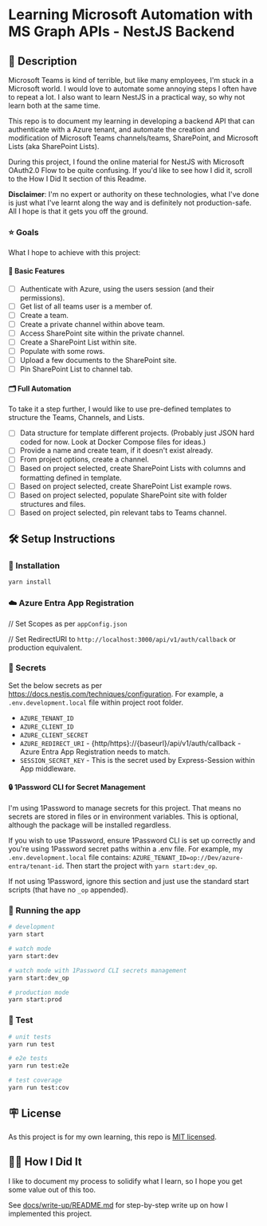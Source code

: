 # Learning Microsoft Automation with MS Graph APIs - NestJS Backend

## 📖 Description

Microsoft Teams is kind of terrible, but like many employees, I'm stuck in a Microsoft world.
I would love to automate some annoying steps I often have to repeat a lot.
I also want to learn NestJS in a practical way, so why not learn both at the same time.

This repo is to document my learning in developing a backend API that can authenticate with a Azure tenant, and automate the creation and modification of Microsoft Teams channels/teams, SharePoint, and Microsoft Lists (aka SharePoint Lists).

During this project, I found the online material for NestJS with Microsoft OAuth2.0 Flow to be quite confusing.
If you'd like to see how I did it, scroll to the How I Did It section of this Readme.

**Disclaimer**: I'm no expert or authority on these technologies, what I've done is just what I've learnt along the way and is definitely not production-safe. All I hope is that it gets you off the ground.

### ⭐ Goals

What I hope to achieve with this project:

#### 📝 Basic Features

- [ ] Authenticate with Azure, using the users session (and their permissions).
- [ ] Get list of all teams user is a member of.
- [ ] Create a team.
- [ ] Create a private channel within above team.
- [ ] Access SharePoint site within the private channel.
- [ ] Create a SharePoint List within site.
- [ ] Populate with some rows.
- [ ] Upload a few documents to the SharePoint site.
- [ ] Pin SharePoint List to channel tab.

#### 🗂️ Full Automation

To take it a step further, I would like to use pre-defined templates to structure the Teams, Channels, and Lists.

- [ ] Data structure for template different projects. (Probably just JSON hard coded for now. Look at Docker Compose files for ideas.)
- [ ] Provide a name and create team, if it doesn't exist already.
- [ ] From project options, create a channel.
- [ ] Based on project selected, create SharePoint Lists with columns and formatting defined in template.
- [ ] Based on project selected, create SharePoint List example rows.
- [ ] Based on project selected, populate SharePoint site with folder structures and files.
- [ ] Based on project selected, pin relevant tabs to Teams channel.

## 🛠️ Setup Instructions

### 🔧 Installation

```bash
yarn install
```

### ☁️ Azure Entra App Registration

// Set Scopes as per `appConfig.json`

// Set RedirectURI to `http://localhost:3000/api/v1/auth/callback` or production equivalent.

### 🔑 Secrets

Set the below secrets as per <https://docs.nestjs.com/techniques/configuration>. For example, a `.env.development.local` file within project root folder.

- `AZURE_TENANT_ID`
- `AZURE_CLIENT_ID`
- `AZURE_CLIENT_SECRET`
- `AZURE_REDIRECT_URI` - {http/https}://{baseurl}/api/v1/auth/callback - Azure Entra App Registration needs to match.
- `SESSION_SECRET_KEY` - This is the secret used by Express-Session within App middleware.

#### 🔒 1Password CLI for Secret Management

I'm using 1Password to manage secrets for this project. That means no secrets are stored in files or in environment variables. This is optional, although the package will be installed regardless.

If you wish to use 1Password, ensure 1Password CLI is set up correctly and you're using 1Password secret paths within a .env file. For example, my `.env.development.local` file contains: `AZURE_TENANT_ID=op://Dev/azure-entra/tenant-id`.
Then start the project with `yarn start:dev_op`.

If not using 1Password, ignore this section and just use the standard start scripts (that have no `_op` appended).

### 🏃 Running the app

```bash
# development
yarn start

# watch mode
yarn start:dev

# watch mode with 1Password CLI secrets management 
yarn start:dev_op

# production mode
yarn start:prod
```

### 🔨 Test

```bash
# unit tests
yarn run test

# e2e tests
yarn run test:e2e

# test coverage
yarn run test:cov
```

## 🪧 License

As this project is for my own learning, this repo is [MIT licensed](LICENSE).

## 🧑‍🏫 How I Did It

I like to document my process to solidify what I learn, so I hope you get some value out of this too.

See [docs/write-up/README.md](docs/write-up/README.md) for step-by-step write up on how I implemented this project.
